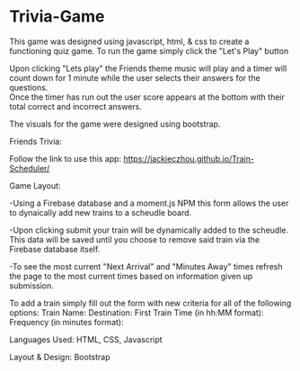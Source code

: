 # Trivia-Game
This game was designed using javascript, html, & css to create a functioning quiz game.
To run the game simply click the "Let's Play" button

Upon clicking "Lets play" the Friends theme music will play and a timer will count down for 1 minute while the user selects their answers for the questions.  
Once the timer has run out the user score appears at the bottom with their total correct and incorrect answers.

The visuals for the game were designed using bootstrap.


Friends Trivia:

Follow the link to use this app: https://jackieczhou.github.io/Train-Scheduler/

Game Layout:

-Using a Firebase database and a moment.js NPM this form allows the user to dynaically add new trains to a scheudle board.

-Upon clicking submit your train will be dynamically added to the scheudle. This data will be saved until you choose to remove said train via the Firebase database itself.

-To see the most current "Next Arrival" and "Minutes Away" times refresh the page to the most current times based on information given up submission.

To add a train simply fill out the form with new criteria for all of the following options: Train Name: Destination: First Train Time (in hh:MM format): Frequency (in minutes format):

Languages Used: HTML, CSS, Javascript


Layout & Design: Bootstrap
